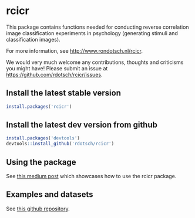 # rcicr

This package contains functions needed for conducting reverse correlation image classification experiments in psychology (generating stimuli and classification images).

For more information, see <http://www.rondotsch.nl/rcicr>.

We would very much welcome any contributions, thoughts and criticisms you might have! Please submit an issue at <https://github.com/rdotsch/rcicr/issues>.

## Install the latest stable version

``` r
install.packages('rcicr')
```

## Install the latest dev version from github

``` r
install.packages('devtools')
devtools::install_github('rdotsch/rcicr')
```

## Using the package

See [this medium post](https://medium.com/@rondotsch/reverse-correlation-image-classification-using-r-a0701648fb0) which showcases how to use the rcicr package.

## Examples and datasets

See [this github repository](https://github.com/rdotsch/rcicr_examples).
